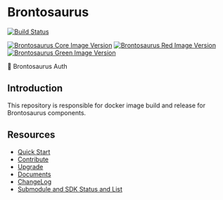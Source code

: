 # Brontosaurus

[![Build Status](https://travis-ci.com/SudoDotDog/Brontosaurus.svg?branch=master)](https://travis-ci.com/SudoDotDog/Brontosaurus)

[![Brontosaurus Core Image Version](https://img.shields.io/docker/v/brontosaurus/core?label=brontosaurus%2Fcore&sort=semver)](https://hub.docker.com/r/brontosaurus/core)
[![Brontosaurus Red Image Version](https://img.shields.io/docker/v/brontosaurus/red?color=red&label=brontosaurus%2Fred&sort=semver)](https://hub.docker.com/r/brontosaurus/red)
[![Brontosaurus Green Image Version](https://img.shields.io/docker/v/brontosaurus/green?color=green&label=brontosaurus%2Fgreen&sort=semver)](https://hub.docker.com/r/brontosaurus/green)

:whale: Brontosaurus Auth

## Introduction

This repository is responsible for docker image build and release for Brontosaurus components.

## Resources

-   [Quick Start](./quick-start.md)
-   [Contribute](./contribute.md)
-   [Upgrade](./upgrade/upgrade.md)
-   [Documents](./documents.md)
-   [ChangeLog](./change-log.md)
-   [Submodule and SDK Status and List](./submodule-sdk.md)
